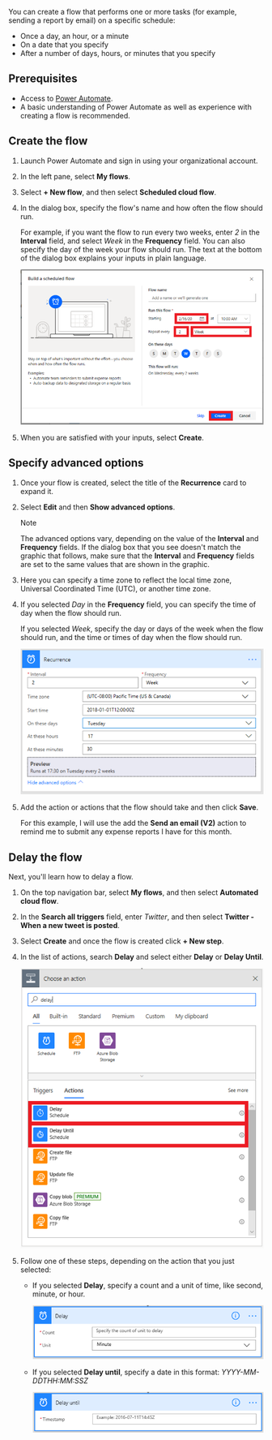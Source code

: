 You can create a flow that performs one or more tasks (for example, sending a report by email) on a specific schedule:

* Once a day, an hour, or a minute
* On a date that you specify
* After a number of days, hours, or minutes that you specify

## Prerequisites

* Access to [Power Automate](https://flow.microsoft.com/?azure-portal=true).
* A basic understanding of Power Automate as well as experience with creating a flow is recommended.

## Create the flow

1. Launch Power Automate and sign in using your organizational account.

1. In the left pane, select **My flows**.

1. Select **+ New flow**, and then select **Scheduled cloud flow**.

1. In the dialog box, specify the flow's name and how often the flow should run.

    For example, if you want the flow to run every two weeks, enter *2* in the **Interval** field, and select *Week* in the **Frequency** field. You can also specify the day of the week your flow should run. The text at the bottom of the dialog box explains your inputs in plain language.

    ![Screenshot of the Build a scheduled flow dialog with the recurrence settings under Run this flow highlighted and the Create button highlighted.](../media/specify-recurrence.png)

1. When you are satisfied with your inputs, select **Create**.

## Specify advanced options

1. Once your flow is created, select the title of the **Recurrence** card to expand it.

1. Select **Edit** and then **Show advanced options**.

    > [!NOTE]
    > The advanced options vary, depending on the value of the **Interval** and **Frequency** fields. If the dialog box that you see doesn't match the graphic that follows, make sure that the **Interval** and **Frequency** fields are set to the same values that are shown in the graphic.

1. Here you can specify a time zone to reflect the local time zone, Universal Coordinated Time (UTC), or another time zone.

1. If you selected *Day* in the **Frequency** field, you can specify the time of day when the flow should run.

    If you selected *Week*, specify the day or days of the week when the flow should run, and the time or times of day when the flow should run.

    ![Interval--2, Frequency--Week, Time zone--Pacific, Start time--2018-01-01T12:00Z, On these days--Wednesday, At these hours--17, and At these minutes--30.](../media/advanced-options.png)

1. Add the action or actions that the flow should take and then click **Save**.

    For this example, I will use the add the **Send an email (V2)** action to remind me to submit any expense reports I have for this month.

## Delay the flow

Next, you'll learn how to delay a flow.

1. On the top navigation bar, select **My flows**, and then select **Automated cloud flow**.

1. In the **Search all triggers** field, enter *Twitter*, and then select **Twitter - When a new tweet is posted**.

1. Select **Create** and once the flow is created click **+ New step**.

1. In the list of actions, search **Delay** and select either **Delay** or **Delay Until**.

    ![Screenshot of Choose an action showing search results for delay with Delay Schedule and Delay Until Schedule highlighted.](../media/add-delay.png)

1. Follow one of these steps, depending on the action that you just selected:

    * If you selected **Delay**, specify a count and a unit of time, like second, minute, or hour.

        ![Screenshot of the Delay action showing Count (Specify the count of unit to delay) and Unit (Minute) options.](../media/delay.png)

    * If you selected **Delay until**, specify a date in this format: *YYYY-MM-DDTHH:MM:SSZ*

        ![Screenshot of the Delay until action showing one Timestamp option (Example: 2021-07-11T14:45Z).](../media/delay-until.png)
